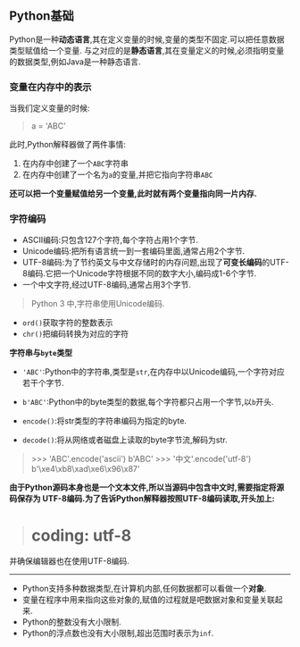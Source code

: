 ## Python基础

Python是一种**动态语言**,其在定义变量的时候,变量的类型不固定.可以把任意数据类型赋值给一个变量.
与之对应的是**静态语言**,其在变量定义的时候,必须指明变量的数据类型,例如Java是一种静态语言.

### 变量在内存中的表示
当我们定义变量的时候:
> a = 'ABC'

此时,Python解释器做了两件事情:
1. 在内存中创建了一个`ABC`字符串
2. 在内存中创建了一个名为`a`的变量,并把它指向字符串`ABC`

**还可以把一个变量赋值给另一个变量,此时就有两个变量指向同一片内存.**

### 字符编码
- ASCII编码:只包含127个字符,每个字符占用1个字节.
- Unicode编码:把所有语言统一到一套编码里面,通常占用2个字节.
- UTF-8编码:为了节约英文与中文存储时的内存问题,出现了**可变长编码**的UTF-8编码.它把一个Unicode字符根据不同的数字大小,编码成1-6个字节.
- 一个中文字符,经过UTF-8编码,通常占用3个字节.

> Python 3 中,字符串使用Unicode编码.

- `ord()`获取字符的整数表示
- `chr()`把编码转换为对应的字符

**字符串与`byte`类型**
- `'ABC'`:Python中的字符串,类型是`str`,在内存中以Unicode编码,一个字符对应若干个字节.
- `b'ABC'`:Python中的byte类型的数据,每个字符都只占用一个字节,以`b`开头.

- `encode()`:将str类型的字符串编码为指定的byte.
- `decode()`:将从网络或者磁盘上读取的byte字节流,解码为str.

> \>\>\> 'ABC'.encode('ascii')
b'ABC'
\>\>\> '中文'.encode('utf-8')
b'\xe4\xb8\xad\xe6\x96\x87'

**由于Python源码本身也是一个文本文件,所以当源码中包含中文时,需要指定将源码保存为
UTF-8编码.为了告诉Python解释器按照UTF-8编码读取,开头加上:**
> # coding: utf-8

并确保编辑器也在使用UTF-8编码.


---

- Python支持多种数据类型,在计算机内部,任何数据都可以看做一个**对象**.
- 变量在程序中用来指向这些对象的,赋值的过程就是吧数据对象和变量关联起来.
- Python的整数没有大小限制.
- Python的浮点数也没有大小限制,超出范围时表示为`inf`.
